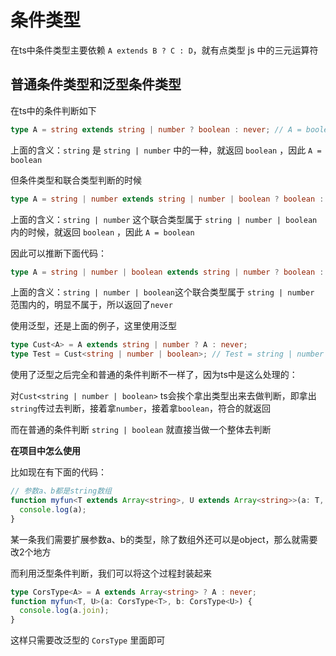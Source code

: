 # 条件类型

在ts中条件类型主要依赖 `A extends B ? C : D`，就有点类型 js 中的三元运算符



## 普通条件类型和泛型条件类型

在ts中的条件判断如下

```ts
type A = string extends string | number ? boolean : never; // A = boolean
```

上面的含义：`string` 是 `string | number` 中的一种，就返回 `boolean` ，因此 `A = boolean`



但条件类型和联合类型判断的时候

```ts
type A = string | number extends string | number | boolean ? boolean : never; // A = boolean
```

上面的含义：`string | number` 这个联合类型属于 `string | number | boolean` 内的时候，就返回 `boolean` ，因此 `A = boolean`



因此可以推断下面代码：

```ts
type A = string | number | boolean extends string | number ? boolean : never; // A = never
```

上面的含义：`string | number | boolean`这个联合类型属于 `string | number` 范围内的，明显不属于，所以返回了`never`



使用泛型，还是上面的例子，这里使用泛型

```ts
type Cust<A> = A extends string | number ? A : never;
type Test = Cust<string | number | boolean>; // Test = string | number
```

使用了泛型之后完全和普通的条件判断不一样了，因为ts中是这么处理的：

对`Cust<string | number | boolean>` ts会挨个拿出类型出来去做判断，即拿出`string`传过去判断，接着拿`number`，接着拿`boolean`，符合的就返回

而在普通的条件判断 `string | boolean` 就直接当做一个整体去判断



**在项目中怎么使用**

比如现在有下面的代码：

```ts
// 参数a、b都是string数组
function myfun<T extends Array<string>, U extends Array<string>>(a: T, b: U) {
  console.log(a);
}
```

某一条我们需要扩展参数a、b的类型，除了数组外还可以是object，那么就需要改2个地方

而利用泛型条件判断，我们可以将这个过程封装起来

```typescript
type CorsType<A> = A extends Array<string> ? A : never;
function myfun<T, U>(a: CorsType<T>, b: CorsType<U>) {
  console.log(a.join);
}
```

这样只需要改泛型的 `CorsType` 里面即可





